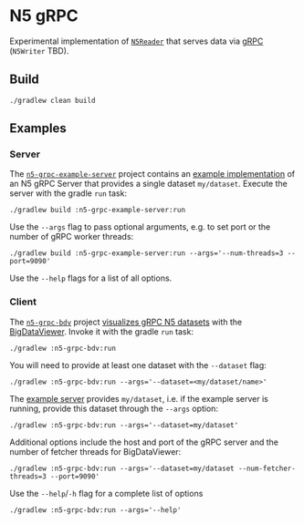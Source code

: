 # N5 gRPC

Experimental implementation of [`N5Reader`](https://github.com/saalfeldlab/n5) that serves data via [gRPC](https://grpc.io/) (`N5Writer` TBD).

## Build

```shell
./gradlew clean build
```

## Examples

### Server
The [`n5-grpc-example-server`](n5-grpc-example-server) project contains an [example implementation](example-server/src/main/kotlin/me/hanslovsky/n5/grpc/server/RandomAccessibleServer.kt) of an N5 gRPC Server that provides a single dataset `my/dataset`.
Execute the server with the gradle `run` task:
```shell
./gradlew build :n5-grpc-example-server:run
```
Use the `--args` flag to pass optional arguments, e.g. to set port or the number of gRPC worker threads:
```shell
./gradlew build :n5-grpc-example-server:run --args='--num-threads=3 --port=9090'
```
Use the `--help` flags for a list of all options.

### Client
The [`n5-grpc-bdv`](n5-grpc-bdv) project [visualizes gRPC N5 datasets](n5-grpc-bdv/src/main/kotlin/me/hanslovsky/n5/grpc/bdv/VisualizeWithBdv.kt) with the [BigDataViewer](https://imagej.net/plugins/bdv/).
Invoke it with the gradle `run` task:
```shell
./gradlew :n5-grpc-bdv:run 
```
You will need to provide at least one dataset with the `--dataset` flag:
```shell
./gradlew :n5-grpc-bdv:run --args='--dataset=<my/dataset/name>' 
```
The [example server](#server) provides `my/dataset`, i.e. if the example server is running, provide this dataset through the `--args` option:
```shell
./gradlew :n5-grpc-bdv:run --args='--dataset=my/dataset' 
```
Additional options include the host and port of the gRPC server and the number of fetcher threads for BigDataViewer:
```shell
./gradlew :n5-grpc-bdv:run --args='--dataset=my/dataset --num-fetcher-threads=3 --port=9090' 
```
Use the `--help`/`-h` flag for a complete list of options
```shell
./gradlew :n5-grpc-bdv:run --args='--help' 
```